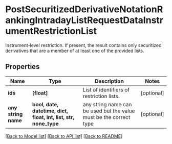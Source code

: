 # PostSecuritizedDerivativeNotationRankingIntradayListRequestDataInstrumentRestrictionList

Instrument-level restriction. If present, the result contains only securitized derivatives that are a member of at least one of the provided lists.

## Properties
Name | Type | Description | Notes
------------ | ------------- | ------------- | -------------
**ids** | **[float]** | List of identifiers of restriction lists. | [optional] 
**any string name** | **bool, date, datetime, dict, float, int, list, str, none_type** | any string name can be used but the value must be the correct type | [optional]

[[Back to Model list]](../README.md#documentation-for-models) [[Back to API list]](../README.md#documentation-for-api-endpoints) [[Back to README]](../README.md)



